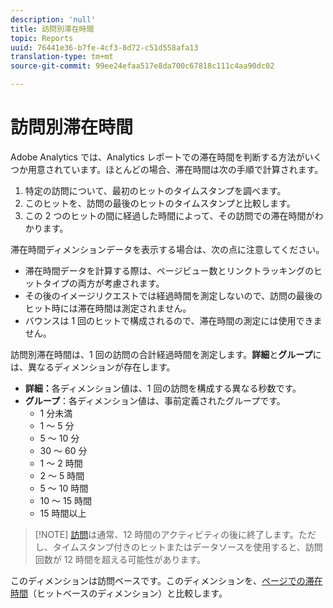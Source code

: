 ```yaml
---
description: 'null'
title: 訪問別滞在時間
topic: Reports
uuid: 76441e36-b7fe-4cf3-8d72-c51d558afa13
translation-type: tm+mt
source-git-commit: 99ee24efaa517e8da700c67818c111c4aa90dc02

---
```



# 訪問別滞在時間

Adobe Analytics では、Analytics レポートでの滞在時間を判断する方法がいくつか用意されています。ほとんどの場合、滞在時間は次の手順で計算されます。

1. 特定の訪問について、最初のヒットのタイムスタンプを調べます。
2. このヒットを、訪問の最後のヒットのタイムスタンプと比較します。
3. この 2 つのヒットの間に経過した時間によって、その訪問での滞在時間がわかります。

滞在時間ディメンションデータを表示する場合は、次の点に注意してください。

* 滞在時間データを計算する際は、ページビュー数とリンクトラッキングのヒットタイプの両方が考慮されます。
* その後のイメージリクエストでは経過時間を測定しないので、訪問の最後のヒット時には滞在時間は測定されません。
* バウンスは 1 回のヒットで構成されるので、滞在時間の測定には使用できません。

訪問別滞在時間は、1 回の訪問の合計経過時間を測定します。**詳細**&#x200B;と&#x200B;**グループ**&#x200B;には、異なるディメンションが存在します。

* **詳細：**&#x200B;各ディメンション値は、1 回の訪問を構成する異なる秒数です。
* **グループ**：各ディメンション値は、事前定義されたグループです。
   * 1 分未満
   * 1 ～ 5 分
   * 5 ～ 10 分
   * 30 ～ 60 分
   * 1 ～ 2 時間
   * 2 ～ 5 時間
   * 5 ～ 10 時間
   * 10 ～ 15 時間
   * 15 時間以上

> [!NOTE] [訪問](../c-metrics/metrics-visit.md)は通常、12 時間のアクティビティの後に終了します。ただし、タイムスタンプ付きのヒットまたはデータソースを使用すると、訪問回数が 12 時間を超える可能性があります。

このディメンションは訪問ベースです。このディメンションを、[ページでの滞在時間](reports-time-spent-on-page.md)（ヒットベースのディメンション）と比較します。
